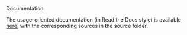 Documentation

The usage-oriented documentation (in Read the Docs style) is available [here](https://iai-group.github.io/dagfinn/), with the corresponding sources in the source folder.
